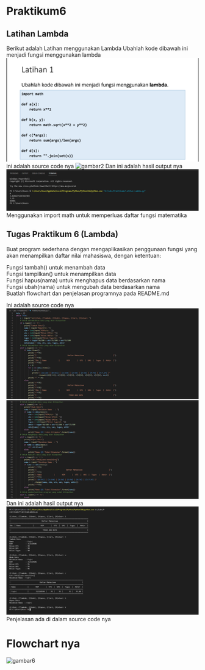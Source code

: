 # Praktikum6
## Latihan Lambda
Berikut adalah Latihan menggunakan Lambda
Ubahlah kode dibawah ini menjadi fungsi menggunakan lambda
![gambar1](Screenshot/ss1.png)
ini adalah source code nya
![gambar2](Sreenshot/ss2.png)
Dan ini adalah hasil output nya
![gambar3](Screenshot/ss3.png)
Menggunakan import math untuk memperluas daftar fungsi matematika
## Tugas Praktikum 6 (Lambda)
Buat program sederhana dengan mengaplikasikan penggunaan fungsi yang  <br />akan menampilkan daftar nilai mahasiswa, dengan ketentuan: <br />

Fungsi tambah() untuk menambah data <br />
Fungsi tampilkan() untuk menampilkan data <br />
Fungsi hapus(nama) untuk menghapus data berdasarkan nama <br />
Fungsi ubah(nama) untuk mengubah data berdasarkan nama <br />
Buatlah flowchart dan penjelasan programnya pada README.md <br />

Ini adalah source code nya
![gambar4](Screenshot/ss4.png)
![gambar5](Screenshot/ss5.png)
Dan ini adalah hasil output nya
![gambar5](Screenshot/ss6.png)
Penjelasan ada di dalam source code nya 
# Flowchart nya
![gambar6](Screenshot/ss7.png)


